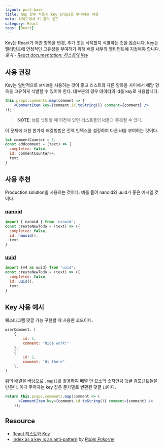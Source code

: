 ```yaml
---
layout: post-base
title: map 함수 적용시 key props를 부여하는 이유
meta: 리엑트에서 키 값의 용도
category: React
tags: [React]
---
```

Key는 React가 어떤 항목을 변경, 추가 또는 삭제할지 식별하는 것을 돕습니다. key는 엘리먼트에 안정적인 고유성을 부여하기 위해 배열 내부의 엘리먼트에 지정해야 합니다. _출처 - [React documentation: 리스트와 Key](https://ko.reactjs.org/docs/lists-and-keys.html)_

## 사용 권장

Key는 일반적으로 `문자열`을 사용하는 것이 좋고 리스트의 다른 항목들 사이에서 해당 항목을 고유하게 식별할 수 있어야 한다. 대부분의 경우 데이터의 id를 key로 사용합니다.

```jsx
this.props.comments.map(comment => (
    <CommentItem key={comment.id.toString()} comment={comment} />
));
```

>**NOTE**: id를 셋팅할 때 이전에 있던 리스트들의 id들과 중복될 수 있다.

이 문제에 대한 한가지 해결방법은 전역 인덱스를 설정하여 다른 id를 부여하는 것이다.

```jsx
let commentCounter = 1;
const addcomment = (text) => {
  completed: false,
  id: commentCounter++,
  text
}
```

## 사용 추천

Production solution을 사용하는 것이다. 예를 들어 nanoid와 uuid가 좋은 예시일 것이다.

### [nanoid](https://github.com/ai/nanoid/)

```jsx
import { nanoid } from 'nanoid';
const createNewTodo = (text) => ({
  completed: false,
  id: nanoid(),
  text
}
```

### [uuid](https://www.npmjs.com/package/uuid)

```jsx
import {v4 as uuid} from "uuid";
const createNewTodo = (text) => ({
  completed: false,
  id: uuid(),
  text
}
```


## Key 사용 예시

웨스타그램 댓글 기능 구현할 때 사용한 코드이다.

```jsx
userComment: [
    {
        id: 1,
        comment: "Nice work!"
    },
    {
        id: 2,
        comment: "Hi there"
    },
]
```

위의 배열을 바탕으로 `.map()`를 활용하여 배열 안 요소의 숫자만큼 댓글 컴포넌트들을 만든다. 이때 주어지는 key 값은 문자열로 변환된 댓글 `id`이다.

```jsx
return this.props.comments.map(comment => (
      <CommentItem key={comment.id.toString()} comment={comment} />
    ));
```

## Resource

- [React 리스트와 Key](https://ko.reactjs.org/docs/lists-and-keys.html)
- [Index as a key is an anti-pattern](https://robinpokorny.medium.com/index-as-a-key-is-an-anti-pattern-e0349aece318) _by [Robin Pokorny](https://robinpokorny.medium.com/)_
